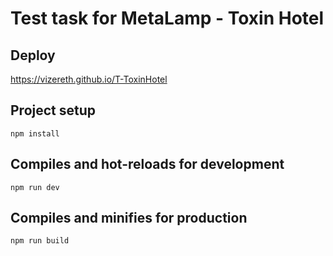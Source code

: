 # Test task for MetaLamp - Toxin Hotel

## Deploy

https://vizereth.github.io/T-ToxinHotel

## Project setup
```
npm install
```

## Compiles and hot-reloads for development
```
npm run dev
```

## Compiles and minifies for production
```
npm run build
```


